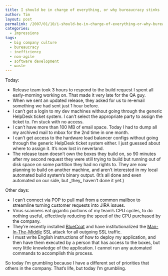 ```yaml
---
title: I should be in charge of everything, or why bureaucracy stinks
author: Tim
layout: post
permalink: /2007/01/10/i-should-be-in-charge-of-everything-or-why-bureaucracy-stinks/
categories:
  - Impressions
tags:
  - big company culture
  - bureaucracy
  - inefficiency
  - non-agile
  - software development
  - waste
---
```

Today:

  * Release team took 3 hours to respond to the build request I spent all early-morning working on. That made it very late for the QA guy.
  * When we sent an updated release, they asked for us to re-email something we had sent just 1 hour before.
  * I can&#8217;t get a login to my dev machines without going through the generic HelpDesk ticket system. I can&#8217;t select the appropriate party to assign the ticket to. I&#8217;m stuck with no access.
  * I can&#8217;t have more than 100 MB of email space. Today I had to dump all my archived mail to mbox for the 2nd time in one month.
  * I can&#8217;t get access to the hardware load balancer configs without going through the generic HelpDesk ticket system either. I just guessed about where to assign it. It&#8217;s now lost in neverland.
  * The release team doesn&#8217;t own the boxes they build on, so 90 minutes after my second request they were still trying to build but running out of disk space on some partition they had no rights to. They are now planning to build on another machine, and aren&#8217;t interested in my local automated build system&#8217;s binary output. (It&#8217;s all done and even automated on our side, but \_they\_ haven&#8217;t done it yet.)

Other days:

  * I can&#8217;t connect via POP to pull mail from a common mailbox to streamline turning customer requests into JIRA issues.
  * Virus scanners eat gigantic portions of my team&#8217;s CPU cycles, to do nothing useful, effectively reducing the speed of the CPU purchased by the company.
  * They&#8217;re recently installed [BlueCoat][1] and have institutionalized the [Man-In-The-Middle][2] SSL attack for all outgoing SSL traffic.
  * I must write English instructions of how to deploy my application, and then have them executed by a person that has access to the boxes, but very little knowledge of the application. I cannot run any automated commands to accomplish this process.

So today I&#8217;m grumbling because I have a different set of priorities that others in the company. That&#8217;s life, but today I&#8217;m grumbling.

 [1]: http://www.bluecoat.com/
 [2]: http://en.wikipedia.org/wiki/Man_in_the_middle_attack
